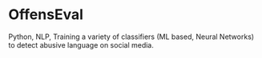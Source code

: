 # OffensEval
Python, NLP, Training a variety of classifiers (ML based, Neural Networks) to detect abusive language on social media.
